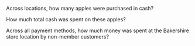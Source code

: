 Across locations, how many apples were purchased in cash?

How much total cash was spent on these apples?

Across all payment methods, how much money was spent at the Bakershire store location by non-member customers?
